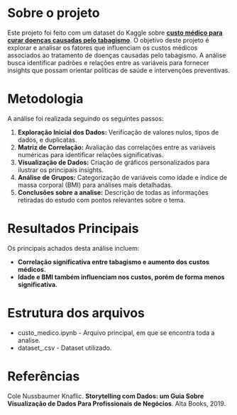 # Sobre o projeto
Este projeto foi feito com um dataset do Kaggle sobre **[custo médico para curar doenças causadas pelo tabagismo](https://www.kaggle.com/datasets/satyajeetrai/medical-cost)**. O objetivo deste projeto é explorar e analisar os fatores que influenciam os custos médicos associados ao tratamento de doenças causadas pelo tabagismo. A análise busca identificar padrões e relações entre as variáveis para fornecer insights que possam orientar políticas de saúde e intervenções preventivas.

# Metodologia
A análise foi realizada seguindo os seguintes passos:
1. **Exploração Inicial dos Dados:** Verificação de valores nulos, tipos de dados, e duplicatas.
2. **Matriz de Correlação:** Avaliação das correlações entre as variáveis numéricas para identificar relações significativas.
3. **Visualização de Dados:** Criação de gráficos personalizados para ilustrar os principais insights.
4. **Análise de Grupos:** Categorização de variáveis como idade e índice de massa corporal (BMI) para análises mais detalhadas.
5. **Conclusões sobre a analise:**  Descrição de todas as informações retiradas do estudo com pontos relevantes sobre o tema.

# Resultados Principais
Os principais achados desta análise incluem:
- **Correlação significativa entre tabagismo e aumento dos custos médicos.**
- **Idade e BMI também influenciam nos custos, porém de forma menos significativa.**

# Estrutura dos arquivos
- custo_medico.ipynb - Arquivo principal, em que se encontra toda a analise.
- dataset_.csv - Dataset utilizado.

# Referências
 Cole Nussbaumer Knaflic. **Storytelling com Dados: um Guia Sobre Visualização de Dados Para Profissionais de Negócios**. Alta Books, 2019.
